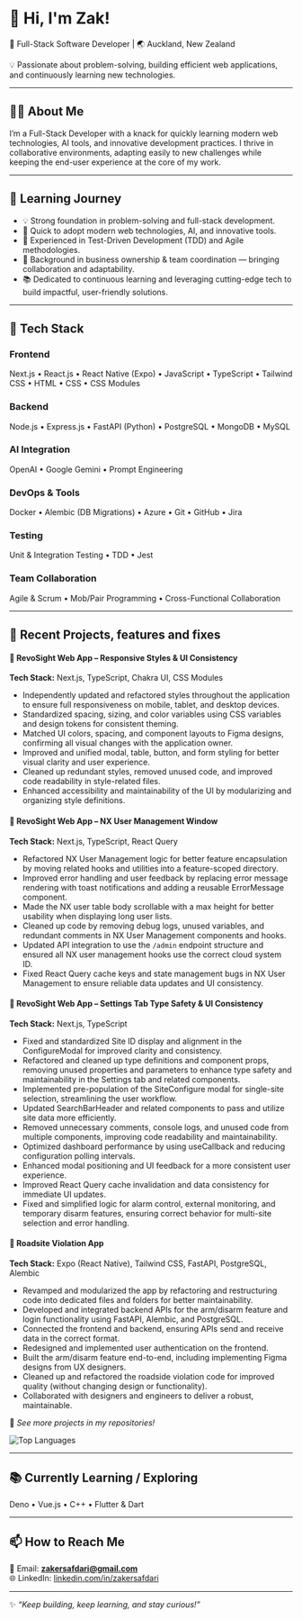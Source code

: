 # 👋 Hi, I'm Zak!
🎯 Full-Stack Software Developer | 🌏 Auckland, New Zealand  

💡 Passionate about problem-solving, building efficient web applications, and continuously learning new technologies.  

---

## 👩‍💻 About Me
I’m a Full-Stack Developer with a knack for quickly learning modern web technologies, AI tools, and innovative development practices. I thrive in collaborative environments, adapting easily to new challenges while keeping the end-user experience at the core of my work.

---

## 🌱 Learning Journey
- 💡 Strong foundation in problem-solving and full-stack development.  
- 🚀 Quick to adopt modern web technologies, AI, and innovative tools.  
- 🧪 Experienced in Test-Driven Development (TDD) and Agile methodologies.  
- 🤝 Background in business ownership & team coordination — bringing collaboration and adaptability.  
- 📚 Dedicated to continuous learning and leveraging cutting-edge tech to build impactful, user-friendly solutions.  

---

## 🔨 Tech Stack

### **Frontend**  
Next.js • React.js • React Native (Expo) • JavaScript • TypeScript • Tailwind CSS • HTML • CSS • CSS Modules  

### **Backend**  
Node.js • Express.js • FastAPI (Python) • PostgreSQL • MongoDB • MySQL  

### **AI Integration**  
OpenAI • Google Gemini • Prompt Engineering  

### **DevOps & Tools**  
Docker • Alembic (DB Migrations) • Azure • Git • GitHub • Jira  

### **Testing**  
Unit & Integration Testing • TDD • Jest  

### **Team Collaboration**  
Agile & Scrum • Mob/Pair Programming • Cross-Functional Collaboration  

---

## 📂 Recent Projects, features and fixes

#### 🚦 **RevoSight Web App – Responsive Styles & UI Consistency**  
**Tech Stack:** Next.js, TypeScript, Chakra UI, CSS Modules

- Independently updated and refactored styles throughout the application to ensure full responsiveness on mobile, tablet, and desktop devices.
- Standardized spacing, sizing, and color variables using CSS variables and design tokens for consistent theming.
- Matched UI colors, spacing, and component layouts to Figma designs, confirming all visual changes with the application owner.
- Improved and unified modal, table, button, and form styling for better visual clarity and user experience.
- Cleaned up redundant styles, removed unused code, and improved code readability in style-related files.
- Enhanced accessibility and maintainability of the UI by modularizing and organizing style definitions.

#### 🚦 **RevoSight Web App – NX User Management Window**  
**Tech Stack:** Next.js, TypeScript, React Query

- Refactored NX User Management logic for better feature encapsulation by moving related hooks and utilities into a feature-scoped directory.
- Improved error handling and user feedback by replacing error message rendering with toast notifications and adding a reusable ErrorMessage component.
- Made the NX user table body scrollable with a max height for better usability when displaying long user lists.
- Cleaned up code by removing debug logs, unused variables, and redundant comments in NX User Management components and hooks.
- Updated API integration to use the `/admin` endpoint structure and ensured all NX user management hooks use the correct cloud system ID.
- Fixed React Query cache keys and state management bugs in NX User Management to ensure reliable data updates and UI consistency.

#### 🚦 **RevoSight Web App – Settings Tab Type Safety & UI Consistency**  
**Tech Stack:** Next.js, TypeScript

- Fixed and standardized Site ID display and alignment in the ConfigureModal for improved clarity and consistency.
- Refactored and cleaned up type definitions and component props, removing unused properties and parameters to enhance type safety and maintainability in the Settings tab and related components.
- Implemented pre-population of the SiteConfigure modal for single-site selection, streamlining the user workflow.
- Updated SearchBarHeader and related components to pass and utilize site data more efficiently.
- Removed unnecessary comments, console logs, and unused code from multiple components, improving code readability and maintainability.
- Optimized dashboard performance by using useCallback and reducing configuration polling intervals.
- Enhanced modal positioning and UI feedback for a more consistent user experience.
- Improved React Query cache invalidation and data consistency for immediate UI updates.
- Fixed and simplified logic for alarm control, external monitoring, and temporary disarm features, ensuring correct behavior for multi-site selection and error handling.

#### 🚦 **Roadsite Violation App**  
**Tech Stack:** Expo (React Native), Tailwind CSS, FastAPI, PostgreSQL, Alembic  

- Revamped and modularized the app by refactoring and restructuring code into dedicated files and folders for better maintainability.  
- Developed and integrated backend APIs for the arm/disarm feature and login functionality using FastAPI, Alembic, and PostgreSQL.  
- Connected the frontend and backend, ensuring APIs send and receive data in the correct format.  
- Redesigned and implemented user authentication on the frontend.  
- Built the arm/disarm feature end-to-end, including implementing Figma designs from UX designers.  
- Cleaned up and refactored the roadside violation code for improved quality (without changing design or functionality).  
- Collaborated with designers and engineers to deliver a robust, maintainable.


📌 *See more projects in my repositories!*  

![Top Languages](https://github-readme-stats.vercel.app/api/top-langs/?username=Safdari10&layout=compact&theme=radical)  

---

## 📚 Currently Learning / Exploring  
Deno • Vue.js • C++ • Flutter & Dart  

---

## 📫 How to Reach Me
📧 Email: **zakersafdari@gmail.com**  
🌐 LinkedIn: [linkedin.com/in/zakersafdari](https://www.linkedin.com/in/zakersafdari)  

---

✨ *“Keep building, keep learning, and stay curious!”*
